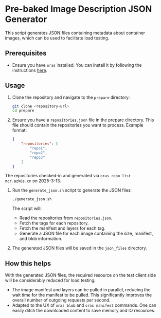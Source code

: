 # Pre-baked Image Description JSON Generator

This script generates JSON files containing metadata about container images, which can be used to facilitate load testing.

## Prerequisites

- Ensure you have `oras` installed. You can install it by following the instructions [here](https://oras.land/docs/installation).

## Usage

1. Clone the repository and navigate to the `prepare` directory:

    ```sh
    git clone <repository-url>
    cd prepare
    ```

1. Ensure you have a `repositories.json` file in the prepare directory. This file should contain the repositories you want to process. Example format:

    ```json
    {
        "repositories": [
            "repo1",
            "repo2",
            "repo3"
        ]
    }
    ```

The repositories checked-in and generated via `oras repo list mcr.azk8s.cn` on 2025-3-13.

1. Run the `generate_json.sh` script to generate the JSON files:

    ```sh
    ./generate_json.sh
    ```

    The script will:
    - Read the repositories from `repositories.json`.
    - Fetch the tags for each repository.
    - Fetch the manifest and layers for each tag.
    - Generate a JSON file for each image containing the size, manifest, and blob information.

4. The generated JSON files will be saved in the `json_files` directory.

## How this helps

With the generated JSON files, the required resource on the test client side will be considerably reduced for load testing.

- The image manifest and layers can be pulled in parallel, reducing the wait time for the manifest to be pulled. This significantly improves the overall number of outgoing requests per second.
- Adapted to the UX of `oras blob` and `oras manifest` commands. One can easily ditch the downloaded content to save memory and IO resources.
